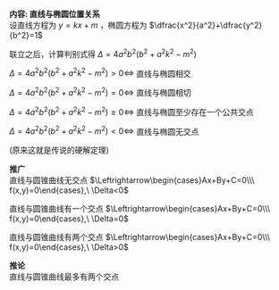 **内容: 直线与椭圆位置关系**  
设直线方程为 $y=kx+m$ ，椭圆方程为 $\dfrac{x^2}{a^2}+\dfrac{y^2}{b^2}=1$  
  
联立之后，计算判别式得 $\Delta=4a^2b^2(b^2+a^2k^2-m^2)$  
  
$\Delta=4a^2b^2(b^2+a^2k^2-m^2)>0\Leftrightarrow$ 直线与椭圆相交  
  
$\Delta=4a^2b^2(b^2+a^2k^2-m^2)=0\Leftrightarrow$ 直线与椭圆相切  
  
$\Delta=4a^2b^2(b^2+a^2k^2-m^2)\geq0\Leftrightarrow$ 直线与椭圆至少存在一个公共交点  
  
$\Delta=4a^2b^2(b^2+a^2k^2-m^2)<0\Leftrightarrow$ 直线与椭圆无交点  
  
(原来这就是传说的硬解定理)  
  
**推广**  
直线与圆锥曲线无交点 $\Leftrightarrow\begin{cases}Ax+By+C=0\\\ f(x,y)=0\end{cases},\ \Delta<0$  
  
直线与圆锥曲线有一个交点 $\Leftrightarrow\begin{cases}Ax+By+C=0\\\ f(x,y)=0\end{cases},\ \Delta=0$  
  
直线与圆锥曲线有两个交点 $\Leftrightarrow\begin{cases}Ax+By+C=0\\\ f(x,y)=0\end{cases},\ \Delta>0$  
  
**推论**  
直线与圆锥曲线最多有两个交点  
